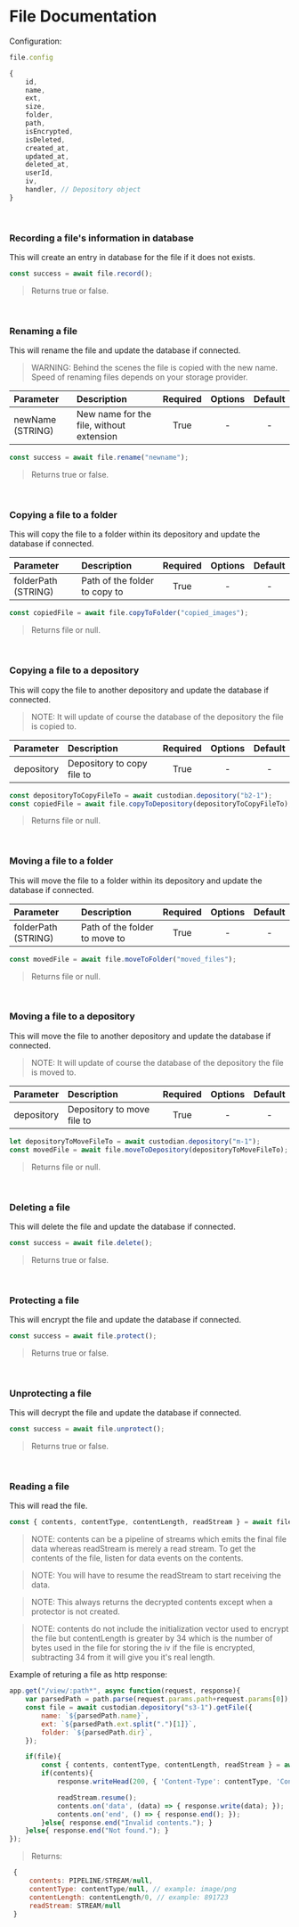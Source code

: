# **File Documentation**

Configuration:
```js
file.config

{
    id,
    name,
    ext,
    size,
    folder,
    path,
    isEncrypted,
    isDeleted,
    created_at,
    updated_at,
    deleted_at,
    userId,
    iv,
    handler, // Depository object
}

```

<br>

### **Recording a file's information in database**

This will create an entry in database for the file if it does not exists.

```js
const success = await file.record();
```
>Returns true or false.

<br>

### **Renaming a file**

This will rename the file and update the database if connected.

> WARNING: Behind the scenes the file is copied with the new name. Speed of renaming files depends on your storage provider.

| Parameter | Description | Required | Options | Default |
| :--- |    :---   |  :---:   | :---: | :---: |
| newName (STRING) | New name for the file, without extension | True | - | - |

```js
const success = await file.rename("newname");
```
>Returns true or false.

<br>

### **Copying a file to a folder**

This will copy the file to a folder within its depository and update the database if connected.

| Parameter | Description | Required | Options | Default |
| :--- |    :---   |  :---:   | :---: | :---: |
| folderPath (STRING) | Path of the folder to copy to| True | - | - |

```js
const copiedFile = await file.copyToFolder("copied_images");
```
>Returns file or null.

<br>

### **Copying a file to a depository**

This will copy the file to another depository and update the database if connected.

> NOTE: It will update of course the database of the depository the file is copied to.

| Parameter | Description | Required | Options | Default |
| :--- |    :---   |  :---:   | :---: | :---: |
| depository | Depository to copy file to | True | - | - |

```js
const depositoryToCopyFileTo = await custodian.depository("b2-1");
const copiedFile = await file.copyToDepository(depositoryToCopyFileTo);
```
>Returns file or null.

<br>

### **Moving a file to a folder**

This will move the file to a folder within its depository and update the database if connected.

| Parameter | Description | Required | Options | Default |
| :--- |    :---   |  :---:   | :---: | :---: |
| folderPath (STRING) | Path of the folder to move to| True | - | - |

```js
const movedFile = await file.moveToFolder("moved_files");
```
>Returns file or null.

<br>

### **Moving a file to a depository**

This will move the file to another depository and update the database if connected.

> NOTE: It will update of course the database of the depository the file is moved to.

| Parameter | Description | Required | Options | Default |
| :--- |    :---   |  :---:   | :---: | :---: |
| depository | Depository to move file to | True | - | - |

```js
let depositoryToMoveFileTo = await custodian.depository("m-1");
const movedFile = await file.moveToDepository(depositoryToMoveFileTo);
```
>Returns file or null.

<br>

### **Deleting a file**

This will delete the file and update the database if connected.

```js
const success = await file.delete();
```
>Returns true or false.

<br>

### **Protecting a file**

This will encrypt the file and update the database if connected.

```js
const success = await file.protect();
```
>Returns true or false.

<br>

### **Unprotecting a file**

This will decrypt the file and update the database if connected.

```js
const success = await file.unprotect();
```
>Returns true or false.

<br>

### **Reading a file**

This will read the file.

```js
const { contents, contentType, contentLength, readStream } = await file.getContents();
```

> NOTE: contents can be a pipeline of streams which emits the final file data whereas readStream is merely a read stream. To get the contents of the file, listen for data events on the contents.

> NOTE: You will have to resume the readStream to start receiving the data.

> NOTE: This always returns the decrypted contents except when a protector is not created.

> NOTE: contents do not include the initialization vector used to encrypt the file but contentLength is greater by 34 which is the number of bytes used in the file for storing the iv if the file is encrypted, subtracting 34 from it will give you it's real length.

Example of returing a file as http response:

```js
app.get("/view/:path*", async function(request, response){
    var parsedPath = path.parse(request.params.path+request.params[0]);
    const file = await custodian.depository("s3-1").getFile({
        name: `${parsedPath.name}`,
        ext: `${parsedPath.ext.split(".")[1]}`,
        folder: `${parsedPath.dir}`,
    });

    if(file){
        const { contents, contentType, contentLength, readStream } = await file.getContents();
        if(contents){
            response.writeHead(200, { 'Content-Type': contentType, 'Content-Length': contentLength-(file.config.isEncrypted === true ? 34 : 0), });

            readStream.resume();
            contents.on('data', (data) => { response.write(data); });
            contents.on('end', () => { response.end(); });
        }else{ response.end("Invalid contents."); }
    }else{ response.end("Not found."); }
});
```

>Returns:
```js
 {
     contents: PIPELINE/STREAM/null,
     contentType: contentType/null, // example: image/png
     contentLength: contentLength/0, // example: 891723
     readStream: STREAM/null
 }
```

<br>
